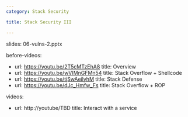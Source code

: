 ```yaml
---
category: Stack Security

title: Stack Security III 

---
```


slides: 06-vulns-2.pptx

before-videos:
  - url: https://youtu.be/2T5cMTzEhA8
    title: Overview
  - url: https://youtu.be/wVIMnGFMn54
    title: Stack Overflow + Shellcode
  - url: https://youtu.be/tjSwAeilyhM
    title: Stack Defense
  - url: https://youtu.be/dJc_Hmfw_Fs
    title: Stack Overflow + ROP

videos:
  - url: http://youtube/TBD
    title: Interact with a service
